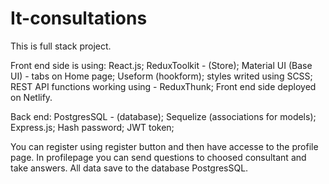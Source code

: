 # It-consultations

This is full stack project.

Front end side is using:
React.js;
ReduxToolkit - (Store);
Material UI (Base UI) - tabs on Home page;
Useform (hookform);
styles writed using SCSS;
REST API functions working using - ReduxThunk;
Front end side deployed on Netlify.

Back end:
PostgresSQL - (database);
Sequelize (associations for models);
Express.js;
Hash password;
JWT token;


You can register using register button and then have accesse to the profile page. In profilepage you can send questions to choosed consultant and take answers. All data save to the database PostgresSQL.
